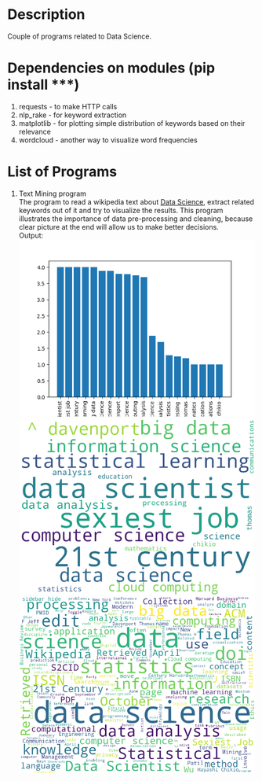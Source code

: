 # Description
Couple of programs related to Data Science.

# Dependencies on modules (pip install ***)
1. requests - to make HTTP calls
2. nlp_rake - for keyword extraction
3. matplotlib - for plotting simple distribution of keywords based on their relevance  
4. wordcloud - another way to visualize word frequencies

# List of Programs
1. Text Mining program  
The program to read a wikipedia text about [Data Science](https://en.wikipedia.org/wiki/Data_science), extract related keywords out of it and try to visualize the results. This program illustrates the importance of data pre-processing and cleaning, because clear picture at the end will allow us to make better decisions.  
  Output:  
  ![Image](./images/data-science-text-mining-output.png)  
  ![Image](./images/ds_wc.png)
  ![Image](./images/ds_with_rawtext_wc.png)